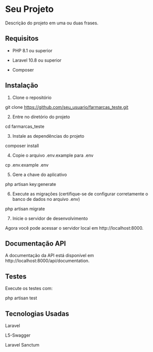# Seu Projeto

Descrição do projeto em uma ou duas frases.

## Requisitos

- PHP 8.1 ou superior

- Laravel 10.8 ou superior

- Composer

## Instalação

1. Clone o repositório

git clone https://github.com/seu_usuario/farmarcas_teste.git

2. Entre no diretório do projeto

cd farmarcas_teste

3. Instale as dependências do projeto

composer install

4. Copie o arquivo .env.example para .env

cp .env.example .env

5. Gere a chave do aplicativo

php artisan key:generate

6. Execute as migrações (certifique-se de configurar corretamente o banco de dados no arquivo .env)

php artisan migrate

7. Inicie o servidor de desenvolvimento

Agora você pode acessar o servidor local em http://localhost:8000.

## Documentação API
A documentação da API está disponível em http://localhost:8000/api/documentation.

## Testes
Execute os testes com:

php artisan test

## Tecnologias Usadas
Laravel

L5-Swagger

Laravel Sanctum

